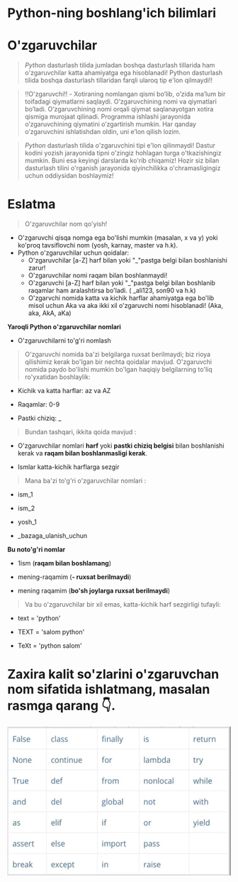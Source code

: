# **Python-ning boshlang'ich bilimlari** 


# __O'zgaruvchilar__
> *Python* dasturlash tilida jumladan boshqa dasturlash tillarida ham o'zgaruvchilar katta ahamiyatga ega hisoblanadi! Python dasturlash tilida boshqa dasturlash tillaridan farqli ularoq tip e'lon qilmaydi!!

> ‼️O'zgaruvchi‼️ - Xotiraning nomlangan qismi bo’lib, o’zida ma’lum bir toifadagi qiymatlarni saqlaydi. O’zgaruvchining nomi va qiymatlari bo’ladi. O’zgaruvchining nomi orqali qiymat saqlanayotgan xotira qismiga murojaat qilinadi. Programma ishlashi jarayonida o’zgaruvchining qiymatini o’zgartirish mumkin. Har qanday o’zgaruvchini ishlatishdan oldin, uni e’lon qilish lozim.

> *Python* dasturlash tilida o'zgaruvchini tipi e'lon qilinmaydi! Dastur kodini yozish jarayonida tipni o'zingiz hohlagan turga o'tkazishingiz mumkin. Buni esa keyingi darslarda ko'rib chiqamiz! Hozir siz bilan dasturlash tilini o'rganish jarayonida qiyinchilikka o'chramasligingiz uchun oddiysidan boshlaymiz!


# __Eslatma__
> O'zgaruvchilar nom qo'yish!

- O'zgaruvchi qisqa nomga ega bo'lishi mumkin (masalan, x va y) yoki ko'proq tavsiflovchi nom (yosh, karnay, master va h.k). 
- Python o'zgaruvchilar uchun qoidalar:
	- O'zgaruvchilar [a-Z] harf bilan yoki "_"pastga belgi bilan boshlanishi zarur!
	- O'zgaruvchilar nomi raqam bilan boshlanmaydi!
	- O'zgaruvchi [a-Z] harf bilan yoki "_"pastga belgi bilan boshlanib raqamlar ham aralashtirsa bo'ladi. ( _ali123, son90 va h.k)
	- O'zgarvchi nomida katta va kichik harflar ahamiyatga ega bo'lib misol uchun Aka va aka ikki xil o'zgaruvchi nomi hisoblanadi! (Aka, aka, AkA, aKa)


**Yaroqli Python o'zgaruvchilar nomlari**
  - O'zgaruvchilarni to'g'ri nomlash

> O'zgaruvchi nomida ba'zi belgilarga ruxsat berilmaydi; biz rioya qilishimiz kerak bo'lgan bir nechta qoidalar mavjud. O'zgaruvchi nomida paydo bo'lishi mumkin bo'lgan haqiqiy belgilarning to'liq ro'yxatidan boshlaylik:

- Kichik va katta harflar: az va AZ

- Raqamlar: 0-9

- Pastki chiziq: _


> Bundan tashqari, ikkita qoida mavjud :

- O'zgaruvchilar nomlari **harf** yoki **pastki chiziq belgisi** bilan boshlanishi kerak va **raqam bilan boshlanmasligi kerak**.

- Ismlar katta-kichik harflarga sezgir


> Mana ba'zi to'g'ri o'zgaruvchilar nomlari :

- ism_1

- ism_2

- yosh_1

- _bazaga_ulanish_uchun


**Bu noto'g'ri nomlar**

- 1ism (__raqam bilan boshlamang__)

- mening-raqamim (__- ruxsat berilmaydi__)

- mening raqamim (__bo'sh joylarga ruxsat berilmaydi__)


> Va bu o'zgaruvchilar bir xil emas, katta-kichik harf sezgirligi tufayli:

- text = 'python'

- TEXT = 'salom python'

- TeXt = 'python salom'


# __Zaxira kalit so'zlarini o'zgaruvchan nom sifatida ishlatmang, masalan rasmga qarang 👇.__


![natija](images/ph1.jpg)


